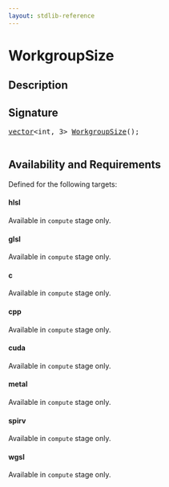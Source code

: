 ```yaml
---
layout: stdlib-reference
---
```


# WorkgroupSize

## Description





## Signature 

<pre>
<a href="/stdlib-reference/types/vector/index">vector</a>&lt;<span class="code_keyword">int</span>, 3&gt; <a href="/stdlib-reference/global-decls/WorkgroupSize">WorkgroupSize</a>();

</pre>

## Availability and Requirements

Defined for the following targets:

#### hlsl
Available in `compute` stage only.

#### glsl
Available in `compute` stage only.

#### c
Available in `compute` stage only.

#### cpp
Available in `compute` stage only.

#### cuda
Available in `compute` stage only.

#### metal
Available in `compute` stage only.

#### spirv
Available in `compute` stage only.

#### wgsl
Available in `compute` stage only.



